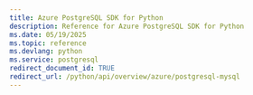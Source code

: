 ```yaml
---
title: Azure PostgreSQL SDK for Python
description: Reference for Azure PostgreSQL SDK for Python
ms.date: 05/19/2025
ms.topic: reference
ms.devlang: python
ms.service: postgresql
redirect_document_id: TRUE
redirect_url: /python/api/overview/azure/postgresql-mysql
---
```

